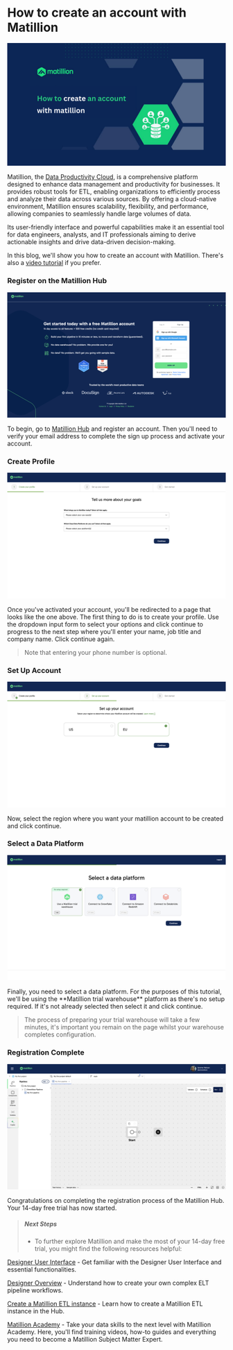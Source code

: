 # How to create an account with Matillion

![matillion_article_header](images/matillion_article_header.png)

Matillion, the [Data Productivity Cloud](https://www.matillion.com/blog/how-to-build-a-transformation-pipeline-in-the-data-productivity-cloud), is a comprehensive platform designed to enhance data management and productivity for businesses. It provides robust tools for ETL, enabling organizations to efficiently process and analyze their data across various sources. By offering a cloud-native environment, Matillion ensures scalability, flexibility, and performance, allowing companies to seamlessly handle large volumes of data.

Its user-friendly interface and powerful capabilities make it an essential tool for data engineers, analysts, and IT professionals aiming to derive actionable insights and drive data-driven decision-making.

In this blog, we'll show you how to create an account with Matillion. There's also a [video tutorial](https://matillion.wistia.com/medias/zh57mryjl8) if you prefer.

### Register on the Matillion Hub

![matillion_signup](images/matillion_signup.png)

To begin, go to [Matillion Hub](https://hub.matillion.com/) and register an account. Then you'll need to verify your email address to complete the sign up process and activate your account.

### Create Profile

![matillion_setup_profile](images/matillion_setup_profile.png)

Once you've activated your account, you'll be redirected to a page that looks like the one above. The first thing to do is to create your profile. Use the dropdown input form to select your options and click continue to progress to the next step where you'll enter your name, job title and company name. Click continue again.

> Note that entering your phone number is optional.

### Set Up Account

![matillion_setup_account](images/matillion_setup_account.png)

Now, select the region where you want your matillion account to be created and click continue.

### Select a Data Platform

![matillion_select_a_data_platform](images/matillion_select_a_data_platform.png)

Finally, you need to select a data platform. For the purposes of this tutorial, we'll be using the
\*\*Matillion trial warehouse\*\* platform as there's no setup required. If it's not already selected then select it and click continue.

> The process of preparing your trial warehouse will take a few minutes, it's important you remain on the page whilst your warehouse completes configuration.

### Registration Complete

![matillion_registration_complete](images/matillion_registration_complete.png)

Congratulations on completing the registration process of the Matillion Hub. Your 14-day free trial has now started.

> ##### Next Steps
>
> - To further explore Matillion and make the most of your 14-day free trial, you might find the following resources helpful:

[Designer User Interface]() - Get familiar with the Designer User Interface and essential functionalities.

[Designer Overview](https://docs.matillion.com/data-productivity-cloud/designer/docs/designer-overview/) - Understand how to create your own complex ELT pipeline workflows.

[Create a Matillion ETL instance](https://docs.matillion.com/metl/docs/matillion-etl-instance-creation/#max-environments) - Learn how to create a Matillion ETL instance in the Hub.

[Matillion Academy](https://academy.matillion.com/certifications) - Take your data skills to the next level with Matillion Academy. Here, you'll find training videos, how-to guides and everything you need to become a Matillion Subject Matter Expert.
